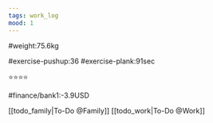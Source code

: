 ```yaml
---
tags: work_log
mood: 1
---
```


#weight:75.6kg

#exercise-pushup:36
#exercise-plank:91sec


⭐⭐⭐⭐

#finance/bank1:-3.9USD

[[todo_family|To-Do @Family]]
[[todo_work|To-Do @Work]]
